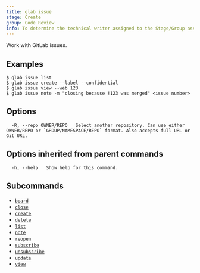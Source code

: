 ```yaml
---
title: glab issue
stage: Create
group: Code Review
info: To determine the technical writer assigned to the Stage/Group associated with this page, see https://about.gitlab.com/handbook/product/ux/technical-writing/#assignments
---
```


<!--
This documentation is auto generated by a script.
Please do not edit this file directly. Run `make gen-docs` instead.
-->

Work with GitLab issues.

## Examples

```console
$ glab issue list
$ glab issue create --label --confidential
$ glab issue view --web 123
$ glab issue note -m "closing because !123 was merged" <issue number>

```

## Options

```plaintext
  -R, --repo OWNER/REPO   Select another repository. Can use either OWNER/REPO or `GROUP/NAMESPACE/REPO` format. Also accepts full URL or Git URL.
```

## Options inherited from parent commands

```plaintext
  -h, --help   Show help for this command.
```

## Subcommands

- [`board`](/docs/issue/board)
- [`close`](/docs/issue/close)
- [`create`](/docs/issue/create)
- [`delete`](/docs/issue/delete)
- [`list`](/docs/issue/list)
- [`note`](/docs/issue/note)
- [`reopen`](/docs/issue/reopen)
- [`subscribe`](/docs/issue/subscribe)
- [`unsubscribe`](/docs/issue/unsubscribe)
- [`update`](/docs/issue/update)
- [`view`](/docs/issue/view)
